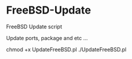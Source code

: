 # FreeBSD-Update
FreeBSD Update script 

Update ports, package and etc ... 

chmod +x UpdateFreeBSD.pl
./UpdateFreeBSD.pl
